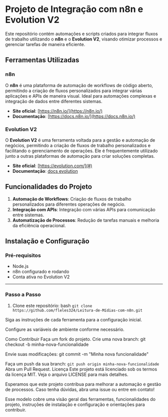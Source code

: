 # Projeto de Integração com n8n e Evolution V2

Este repositório contém automações e scripts criados para integrar fluxos de trabalho utilizando o **n8n** e o **Evolution V2**, visando otimizar processos e gerenciar tarefas de maneira eficiente.

## Ferramentas Utilizadas

### n8n
O **n8n** é uma plataforma de automação de workflows de código aberto, permitindo a criação de fluxos personalizados para integrar várias aplicações e APIs de maneira visual. Ideal para automações complexas e integração de dados entre diferentes sistemas.

- **Site oficial**: [https://n8n.io/](https://n8n.io/)
- **Documentação**: [https://docs.n8n.io/](https://docs.n8n.io/)

### Evolution V2
O **Evolution V2** é uma ferramenta voltada para a gestão e automação de negócios, permitindo a criação de fluxos de trabalho personalizados e facilitando o gerenciamento de operações. Ele é frequentemente utilizado junto a outras plataformas de automação para criar soluções completas.

- **Site oficial**: [https://evolution.com/](#)
- **Documentação**: [docs evolution](https://doc.evolution-api.com/v2/pt/get-started/introduction)

## Funcionalidades do Projeto

1. **Automação de Workflows**: Criação de fluxos de trabalho personalizados para diferentes operações de negócio.
2. **Integração com APIs**: Integração com várias APIs para comunicação entre sistemas.
3. **Automatização de Processos**: Redução de tarefas manuais e melhoria da eficiência operacional.

## Instalação e Configuração

### Pré-requisitos
- Node.js
- n8n configurado e rodando
- Conta ativa no Evolution V2
---
### Passo a Passo
1. Clone este repositório: 
   bash
   ```git clone https://github.com/fleles324/Leitura-de-Mídias-com-n8n.git```

Siga as instruções de cada ferramenta para a configuração inicial.

Configure as variáveis de ambiente conforme necessário.

Como Contribuir
Faça um fork do projeto.
Crie uma nova branch:
git checkout -b minha-nova-funcionalidade

Envie suas modificações:
git commit -m "Minha nova funcionalidade"

Faça um push da sua branch:
```git push origin minha-nova-funcionalidade```
Abra um Pull Request.
Licença
Este projeto está licenciado sob os termos da licença MIT. Veja o arquivo LICENSE para mais detalhes.

Esperamos que este projeto contribua para melhorar a automação e gestão de processos. Caso tenha dúvidas, abra uma issue ou entre em contato!

Esse modelo cobre uma visão geral das ferramentas, funcionalidades do projeto, instruções de instalação e configuração e orientações para contribuir.
